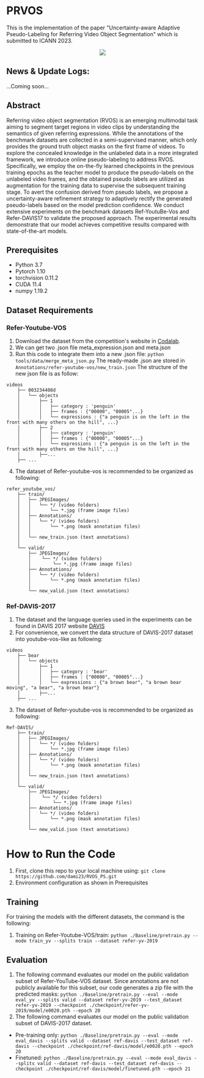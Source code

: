 # PRVOS

This is the implementation of the paper "Uncertainty-aware Adaptive Pseudo-Labeling for Referring Video Object Segmentation" which is submitted to ICANN 2023.

<div align="center">
  <img src="structure.png">
</div>

## News & Update Logs:
...Coming soon...
## Abstract
Referring video object segmentation (RVOS) is an emerging multimodal task aiming to segment target regions in video clips by understanding the semantics of given referring expressions. While the annotations of the benchmark datasets are collected in a semi-supervised manner, which only provides the ground truth object masks on the first frame of videos. To explore the concealed knowledge in the unlabeled data in a more integrated framework, we introduce online pseudo-labeling to address RVOS. Specifically, we employ the on-the-fly learned checkpoints in the previous training epochs as the teacher model to produce the pseudo-labels on the unlabeled video frames, and the obtained pseudo labels are utilized as augmentation for the training data to supervise the subsequent training stage. To avert the confusion derived from pseudo labels, we propose a uncertainty-aware refinement strategy to adaptively rectify the generated pseudo-labels based on the model prediction confidence. We conduct extensive experiments on the benchmark datasets Ref-YoutuBe-Vos and Refer-DAVIS17 to validate the proposed approach. The experimental results demonstrate that our model achieves competitive results compared with state-of-the-art models.
## Prerequisites
- Python 3.7
- Pytorch 1.10
- torchvision 0.11.2
- CUDA 11.4
- numpy 1.19.2
## Dataset Requirements
### Refer-Youtube-VOS
1. Download the dataset from the competition's website in [Codalab](https://competitions.codalab.org/competitions/29139#participate-get_data).
2. We can get two .json file meta_expression.json and meta.json
3. Run this code to integrate them into a new .json file: `python tools/data/merge_meta_json.py`
   The ready-made .json are stored in `Annotations/refer-youtube-vos/new_train.json`
   The structure of the new json file is as follow:
```text
videos
    ├── 003234408d
    │   └── objects
    │       ├── 1
    │       │   ├── category : 'penguin'
    │       │   ├── frames : {"00000", "00005"...}
    │       │   └── expressions : {"a penguin is on the left in the front with many others on the hill", ...}
    │       ├── 2
    │       │   ├── category : 'penguin'
    │       │   ├── frames : {"00000", "00005"...}
    │       │   └── expressions : {"a penguin is on the left in the front with many others on the hill", ...}
    │       ├──...
    ├── ...
```
4. The dataset of Refer-youtube-vos is recommended to be organized as following:
```text
refer_youtube_vos/ 
    ├── train/
    │   ├── JPEGImages/
    │   │   └── */ (video folders)
    │   │       └── *.jpg (frame image files) 
    │   ├── Annotations/
    │   │   └── */ (video folders)
    │   │       └── *.png (mask annotation files) 
    │   │
    │   └── new_train.json (text annotations)
    │
    └── valid/
        ├── JPEGImages/
        │    └── */ (video folders)
        │        └── *.jpg (frame image files)
        ├── Annotations/
        │   └── */ (video folders)
        │       └── *.png (mask annotation files)
        │
        └── new_valid.json (text annotations)
```
### Ref-DAVIS-2017
1. The dataset and the language queries used in the experiments can be found in DAVIS 2017 website [DAVIS](https://davischallenge.org/davis2017/code.html)
2. For convenience, we convert the data structure of DAVIS-2017 dataset into youtube-vos-like as following:
```text
videos
    ├── bear
    │   └── objects
    │       ├── 1
    │       │   ├── category : 'bear'
    │       │   ├── frames : {"00000", "00005"...}
    │       │   └── expressions : {"a brown bear", "a brown bear moving", "a bear", "a brown bear"}
    │       ├──...
    ├── ...
```

3. The dataset of Refer-youtube-vos is recommended to be organized as following:
```text
Ref-DAVIS/ 
    ├── train/
    │   ├── JPEGImages/
    │   │   └── */ (video folders)
    │   │       └── *.jpg (frame image files) 
    │   ├── Annotations/
    │   │   └── */ (video folders)
    │   │       └── *.png (mask annotation files) 
    │   │
    │   └── new_train.json (text annotations)
    │
    └── valid/
        ├── JPEGImages/
        │    └── */ (video folders)
        │        └── *.jpg (frame image files)
        ├── Annotations/
        │   └── */ (video folders)
        │       └── *.png (mask annotation files)
        │
        └── new_valid.json (text annotations)
```
# How to Run the Code
1. First, clone this repo to your local machine using:
`git clone https://github.com/dami23/RVOS_PS.git`
2. Environment configuration as shown in Prerequisites

## Training
For training the models with the different datasets, the command is the following:
1. Training on Refer-Youtube-VOS/train: `python ./Baseline/pretrain.py --mode train_yv --splits train --dataset refer-yv-2019`
## Evaluation
1. The following command evaluates our model on the public validation subset of Refer-YouTube-VOS dataset. Since annotations are not publicly available for this subset, our code generates a zip file with the predicted masks:
`python ./Baseline/pretrain.py --eval --mode eval_yv --splits valid --dataset refer-yv-2019 --test_dataset refer-yv-2019 --checkpoint ./checkpoint/refer-yv-2019/model/e0020.pth --epoch 20`
2. The following command evaluates our model on the public validation subset of DAVIS-2017 dataset.
- Pre-training only: `python ./Baseline/pretrain.py --eval --mode eval_davis --splits valid --dataset ref-davis --test_dataset ref-davis --checkpoint ./checkpoint/ref-davis/model/e0020.pth --epoch 20`
- Finetuned: `python ./Baseline/pretrain.py --eval --mode eval_davis --splits valid --dataset ref-davis --test_dataset ref-davis --checkpoint ./checkpoint/ref-davis/model/finetuned.pth --epoch 21`
